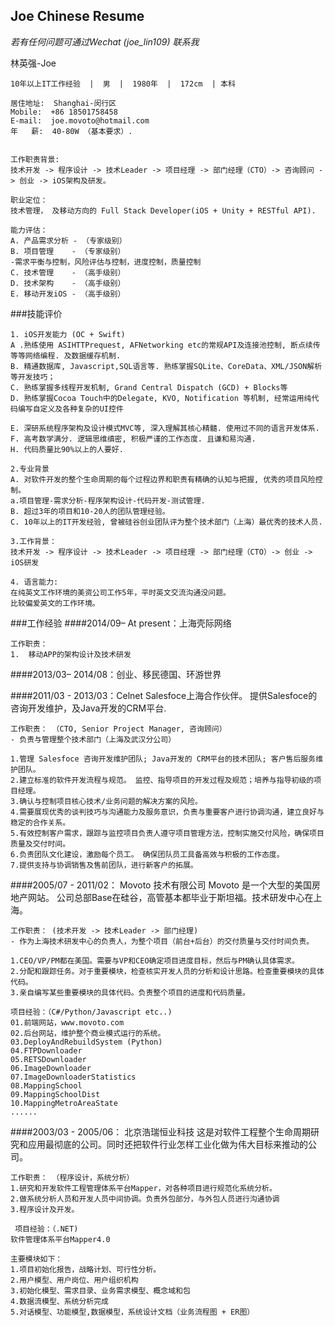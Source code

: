 ## Joe Chinese Resume

*若有任何问题可通过Wechat (joe_lin109) 联系我*

林英强-Joe 
```
10年以上IT工作经验  |  男  |  1980年  |  172cm  | 本科

居住地址:  Shanghai-闵行区
Mobile:  +86 18501758458
E-mail:  joe.movoto@hotmail.com
年   薪:  40-80W （基本要求）.


工作职责背景:
技术开发 -> 程序设计 -> 技术Leader -> 项目经理 -> 部门经理（CTO）-> 咨询顾问 -> 创业 -> iOS架构及研发。

职业定位：
技术管理， 及移动方向的 Full Stack Developer(iOS + Unity + RESTful API).

能力评估：
A. 产品需求分析 - （专家级别）
B. 项目管理    - （专家级别）
-需求平衡与控制，风险评估与控制，进度控制，质量控制
C. 技术管理    - （高手级别）
D. 技术架构    - （高手级别）
E. 移动开发iOS - （高手级别）
```



###技能评价
```
1. iOS开发能力 (OC + Swift)
A .熟练使用 ASIHTTPrequest, AFNetworking etc的常规API及连接池控制, 断点续传等等网络编程. 及数据缓存机制. 
B. 精通数据库, Javascript,SQL语言等. 熟练掌握SQLite、CoreData、XML/JSON解析等开发技巧； 
C. 熟练掌握多线程开发机制, Grand Central Dispatch (GCD) + Blocks等 
D. 熟练掌握Cocoa Touch中的Delegate, KVO, Notification 等机制, 经常运用纯代码编写自定义及各种复杂的UI控件 

E. 深研系统程序架构及设计模式MVC等, 深入理解其核心精髓. 使用过不同的语言开发体系. 
F. 高考数学满分. 逻辑思维缜密, 积极严谨的工作态度. 且谦和易沟通. 
H. 代码质量比90%以上的人要好. 

2.专业背景 
A. 对软件开发的整个生命周期的每个过程边界和职责有精确的认知与把握, 优秀的项目风险控制。 
a.项目管理-需求分析-程序架构设计-代码开发-测试管理. 
B. 超过3年的项目和10-20人的团队管理经验。 
C. 10年以上的IT开发经验, 曾被硅谷创业团队评为整个技术部门（上海）最优秀的技术人员. 

3.工作背景：
技术开发 -> 程序设计 -> 技术Leader -> 项目经理 -> 部门经理（CTO）-> 创业 -> iOS研发

4. 语言能力: 
在纯英文工作环境的美资公司工作5年，平时英文交流沟通没问题。 
比较偏爱英文的工作环境。
```



    
    
###工作经验
####2014/09– At present：上海壳际网络  
```
工作职责：
1.  移动APP的架构设计及技术研发 
```

    
####2013/03– 2014/08：创业、移民德国、环游世界
    
    
####2011/03 - 2013/03：Celnet
Salesfoce上海合作伙伴。 提供Salesfoce的咨询开发维护，及Java开发的CRM平台.
    
```
工作职责： （CTO, Senior Project Manager, 咨询顾问）
- 负责与管理整个技术部门（上海及武汉分公司）

1.管理 Salesfoce 咨询开发维护团队; Java开发的 CRM平台的技术团队; 客户售后服务维护团队。 
2.建立标准的软件开发流程与规范。 监控、指导项目的开发过程及规范；培养与指导初级的项目经理。 
3.确认与控制项目核心技术/业务问题的解决方案的风险。 
4.需要展现优秀的谈判技巧与沟通能力及服务意识，负责与重要客户进行协调沟通，建立良好与稳定的合作关系。 
5.有效控制客户需求，跟踪与监控项目负责人遵守项目管理方法，控制实施交付风险，确保项目质量及交付时间。 
6.负责团队文化建设，激励每个员工。 确保团队员工具备高效与积极的工作态度。 
7.提供支持与协调销售及售前团队，进行新客户的拓展。
```

####2005/07 - 2011/02： Movoto 技术有限公司 
Movoto 是一个大型的美国房地产网站。 公司总部Base在硅谷，高管基本都毕业于斯坦福。技术研发中心在上海。 
```
工作职责： (技术开发 -> 技术Leader -> 部门经理)
- 作为上海技术研发中心的负责人，为整个项目（前台+后台）的交付质量与交付时间负责。

1.CEO/VP/PM都在美国。需要与VP和CEO确定项目进度目标，然后与PM确认具体需求。 
2.分配和跟踪任务。对于重要模块，检查核实开发人员的分析和设计思路。检查重要模块的具体代码。 
3.亲自编写某些重要模块的具体代码。负责整个项目的进度和代码质量。 
 
项目经验：（C#/Python/Javascript etc..)
01.前端网站，www.movoto.com 
02.后台网站，维护整个商业模式运行的系统。 
03.DeployAndRebuildSystem (Python) 
04.FTPDownloader 
05.RETSDownloader 
06.ImageDownloader 
07.ImageDownloaderStatistics 
08.MappingSchool 
09.MappingSchoolDist 
10.MappingMetroAreaState 
......
```

####2003/03 - 2005/06： 北京浩瑞恒业科技 
这是对软件工程整个生命周期研究和应用最彻底的公司。同时还把软件行业怎样工业化做为伟大目标来推动的公司。 
```
工作职责： （程序设计，系统分析）
1.研究和开发软件工程管理体系平台Mapper，对各种项目进行规范化系统分析。
2.做系统分析人员和开发人员中间协调。负责外包部分，与外包人员进行沟通协调 
3.程序设计及开发。
 
 项目经验：（.NET) 
软件管理体系平台Mapper4.0 

主要模块如下： 
1.项目初始化报告，战略计划、可行性分析。 
2.用户模型、用户岗位、用户组织机构 
3.初始化模型、需求目录、业务需求模型、概念域和包 
4.数据流模型、系统分析完成 
5.对话模型、功能模型,数据模型，系统设计文档（业务流程图 + ER图）
```

